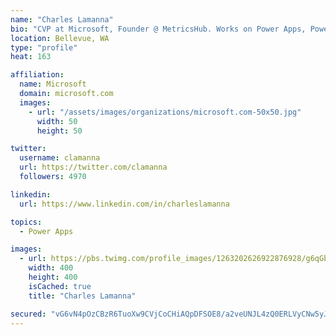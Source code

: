 ```yaml
---
name: "Charles Lamanna"
bio: "CVP at Microsoft, Founder @ MetricsHub. Works on Power Apps, Power Automate, Power Virtual Agent, Common Data Service and Dynamics 365."
location: Bellevue, WA
type: "profile"
heat: 163

affiliation:
  name: Microsoft
  domain: microsoft.com
  images:
    - url: "/assets/images/organizations/microsoft.com-50x50.jpg"
      width: 50
      height: 50

twitter:
  username: clamanna
  url: https://twitter.com/clamanna
  followers: 4970

linkedin:
  url: https://www.linkedin.com/in/charleslamanna

topics:
  - Power Apps

images:
  - url: https://pbs.twimg.com/profile_images/1263202626922876928/g6qGbHZ-_400x400.jpg
    width: 400
    height: 400
    isCached: true
    title: "Charles Lamanna"

secured: "vG6vN4pOzCBzR6TuoXw9CVjCoCHiAQpDFSOE8/a2veUNJL4zQ0ERLVyCNw5yJUnSSiN5d04DYLy/J+P4ueP1tJ41wOHHTJli3yr8AYptj+FU9imA2ykTvS8wlTjo89HR4pnx9YagSzAvicYsk9qvwSz6ZnQHyi1d+/Sq2zVQCSC1RAGLJIoui77qwEsaFYuMrx7dT9oY+aRrTP9g+IBCnFhwbzJOqvrgnhrpfNbBqsuIJth94TavtLtmCAKOPNhyUmXXzljACrZg60dKa8/69+w5xNzNpy8G3vcLSlgAmDPpfL1PcOjBrSGVUzEWBlNxJ0gFweRKiL2zt8OjMHzgOc5mDcGYYtPeI1KkR14xxjQ0usz0KcCjLBnPkt9AdItwF0Ur+8OxjKugwmvMYrhqE9Mkq8+7wphE2Tak5MG/UH4=;hcZvg2O0tkYTD0ySuu24UA=="
---
```


